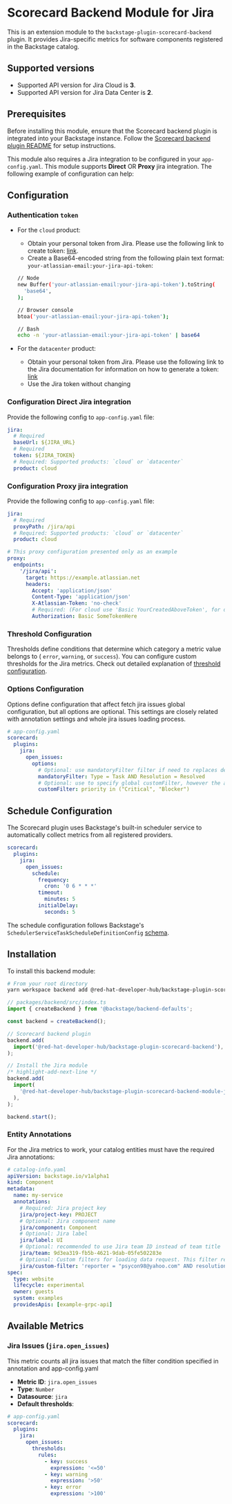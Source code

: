 # Scorecard Backend Module for Jira

This is an extension module to the `backstage-plugin-scorecard-backend` plugin. It provides Jira-specific metrics for software components registered in the Backstage catalog.

## Supported versions

- Supported API version for Jira Cloud is **3**.
- Supported API version for Jira Data Center is **2**.

## Prerequisites

Before installing this module, ensure that the Scorecard backend plugin is integrated into your Backstage instance. Follow the [Scorecard backend plugin README](../scorecard-backend/README.md) for setup instructions.

This module also requires a Jira integration to be configured in your `app-config.yaml`. This module supports **Direct** OR **Proxy** jira integration. The following example of configuration can help:

## Configuration

### Authentication `token`

- For the `cloud` product:

  - Obtain your personal token from Jira. Please use the following link to create token: [link](https://id.atlassian.com/manage-profile/security/api-tokens).
  - Create a Base64-encoded string from the following plain text format: `your-atlassian-email:your-jira-api-token`:

  ```bash
  // Node
  new Buffer('your-atlassian-email:your-jira-api-token').toString(
    'base64',
  );

  // Browser console
  btoa('your-atlassian-email:your-jira-api-token');

  // Bash
  echo -n 'your-atlassian-email:your-jira-api-token' | base64
  ```

- For the `datacenter` product:
  - Obtain your personal token from Jira. Please use the following link to the Jira documentation for information on how to generate a token: [link](https://confluence.atlassian.com/enterprise/using-personal-access-tokens-1026032365.html)
  - Use the Jira token without changing

### Configuration **Direct** Jira integration

Provide the following config to `app-config.yaml` file:

```yaml
jira:
  # Required
  baseUrl: ${JIRA_URL}
  # Required
  token: ${JIRA_TOKEN}
  # Required: Supported products: `cloud` or `datacenter`
  product: cloud
```

### Configuration **Proxy** jira integration

Provide the following config to `app-config.yaml` file:

```yaml
jira:
  # Required
  proxyPath: /jira/api
  # Required: Supported products: `cloud` or `datacenter`
  product: cloud

# This proxy configuration presented only as an example
proxy:
  endpoints:
    '/jira/api':
      target: https://example.atlassian.net
      headers:
        Accept: 'application/json'
        Content-Type: 'application/json'
        X-Atlassian-Token: 'no-check'
        # Required: (For cloud use 'Basic YourCreatedAboveToken', for datacenter use 'Bearer YourJiraToken')
        Authorization: Basic SomeTokenHere
```

### Threshold Configuration

Thresholds define conditions that determine which category a metric value belongs to ( `error`, `warning`, or `success`). You can configure custom thresholds for the Jira metrics. Check out detailed explanation of [threshold configuration](../scorecard-backend/docs/thresholds.md).

### Options Configuration

Options define configuration that affect fetch jira issues global configuration, but all options are optional. This settings are closely related with annotation settings and whole jira issues loading process.

```yaml
# app-config.yaml
scorecard:
  plugins:
    jira:
      open_issues:
        options:
          # Optional: use mandatoryFilter filter if need to replaces default which is "type = Bug AND resolution = Unresolved"
          mandatoryFilter: Type = Task AND Resolution = Resolved
          # Optional: use to specify global customFilter, however the annotation `jira/custom-filter` will replaces them
          customFilter: priority in ("Critical", "Blocker")
```

## Schedule Configuration

The Scorecard plugin uses Backstage's built-in scheduler service to automatically collect metrics from all registered providers.

```yaml
scorecard:
  plugins:
    jira:
      open_issues:
        schedule:
          frequency:
            cron: '0 6 * * *'
          timeout:
            minutes: 5
          initialDelay:
            seconds: 5
```

The schedule configuration follows Backstage's `SchedulerServiceTaskScheduleDefinitionConfig` [schema](https://github.com/backstage/backstage/blob/master/packages/backend-plugin-api/src/services/definitions/SchedulerService.ts#L157).

## Installation

To install this backend module:

```bash
# From your root directory
yarn workspace backend add @red-hat-developer-hub/backstage-plugin-scorecard-backend-module-jira
```

```ts
// packages/backend/src/index.ts
import { createBackend } from '@backstage/backend-defaults';

const backend = createBackend();

// Scorecard backend plugin
backend.add(
  import('@red-hat-developer-hub/backstage-plugin-scorecard-backend'),
);

// Install the Jira module
/* highlight-add-next-line */
backend.add(
  import(
    '@red-hat-developer-hub/backstage-plugin-scorecard-backend-module-jira'
  ),
);

backend.start();
```

### Entity Annotations

For the Jira metrics to work, your catalog entities must have the required Jira annotations:

```yaml
# catalog-info.yaml
apiVersion: backstage.io/v1alpha1
kind: Component
metadata:
  name: my-service
  annotations:
    # Required: Jira project key
    jira/project-key: PROJECT
    # Optional: Jira component name
    jira/component: Component
    # Optional: Jira label
    jira/label: UI
    # Optional: recommended to use Jira team ID instead of team title
    jira/team: 9d3ea319-fb5b-4621-9dab-05fe502283e
    # Optional: Custom filters for loading data request. This filter replaces customFilters form app-config.yaml
    jira/custom-filter: 'reporter = "psycon98@yahoo.com" AND resolution is not EMPTY'
spec:
  type: website
  lifecycle: experimental
  owner: guests
  system: examples
  providesApis: [example-grpc-api]
```

## Available Metrics

### Jira Issues (`jira.open_issues`)

This metric counts all jira issues that match the filter condition specified in annotation and app-config.yaml

- **Metric ID**: `jira.open_issues`
- **Type**: `Number`
- **Datasource**: `jira`
- **Default thresholds**:

```yaml
# app-config.yaml
scorecard:
  plugins:
    jira:
      open_issues:
        thresholds:
          rules:
            - key: success
              expression: '<=50'
            - key: warning
              expression: '>50'
            - key: error
              expression: '>100'
```
